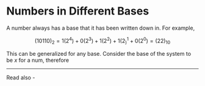 # Numbers in Different Bases

A number always has a base that it has been written down in. For example,

$${ (10110)_2 = 1(2^4) + 0(2^3) + 1 (2^2) + 1(2^1_)  + 0(2^0) = (22)_{10}}$$

This can be generalized for any base. Consider the base of the system to be *x* for a num, therefore






---
Read also - 